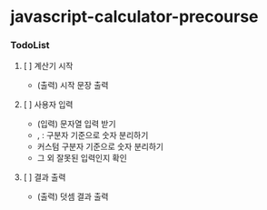 # javascript-calculator-precourse

### TodoList

1. [ ] 계산기 시작

   - (출력) 시작 문장 출력

2. [ ] 사용자 입력

   - (입력) 문자열 입력 받기
   - , : 구분자 기준으로 숫자 분리하기
   - 커스텀 구분자 기준으로 숫자 분리하기
   - 그 외 잘못된 입력인지 확인

3. [ ] 결과 출력
   - (출력) 덧셈 결과 출력
